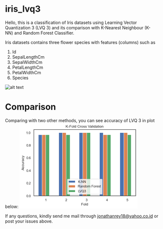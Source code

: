 # iris_lvq3
Hello, this is a classification of Iris datasets using Learning Vector Quantization 3 (LVQ 3) and its comparison with K-Nearest Neighbour (K-NN) and Random Forest Classifier.

Iris datasets contains three flower species with features (columns) such as 
1. Id
2. SepalLengthCm
3. SepalWidthCm
4. PetalLengthCm
5. PetalWidthCm
6. Species

![alt text](https://miro.medium.com/max/700/0*nn39yHJ4LHqkaCjG.jpg)

# Comparison
Comparing with two other methods, you can see accuracy of LVQ 3 in plot below:
![alt text](https://github.com/jonathanrsmjtk/iris_lvq3/raw/master/download.png)

If any questions, kindly send me mail through jonathanrey18@yahoo.co.id or post your issues above.
